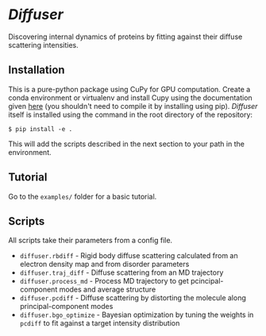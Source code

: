 # _Diffuser_

Discovering internal dynamics of proteins by fitting against their diffuse scattering intensities.

## Installation

This is a pure-python package using CuPy for GPU computation. Create a conda environment or virtualenv and install Cupy using the documentation given [here](https://docs.cupy.dev/en/stable/install.html) (you shouldn't need to compile it by installing using pip). _Diffuser_ itself is installed using the command in the root directory of the repository:
```
$ pip install -e .
```

This will add the scripts described in the next section to your path in the environment.

## Tutorial
Go to the `examples/` folder for a basic tutorial.

## Scripts

All scripts take their parameters from a config file.

 * `diffuser.rbdiff` - Rigid body diffuse scattering calculated from an electron density map and from disorder parameters
 * `diffuser.traj_diff` - Diffuse scattering from an MD trajectory
 * `diffuser.process_md` - Process MD trajectory to get pcincipal-component modes and average structure
 * `diffuser.pcdiff` - Diffuse scattering by distorting the molecule along principal-component modes
 * `diffuser.bgo_optimize` - Bayesian optimization by tuning the weights in `pcdiff` to fit against a target intensity distribution

